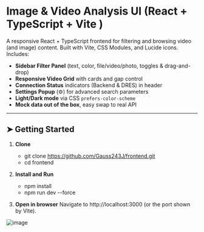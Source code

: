 # Image & Video Analysis UI (React + TypeScript + Vite ) 


A responsive React + TypeScript frontend for filtering and browsing video (and image) content. Built with Vite, CSS Modules, and Lucide icons. Includes:

- **Sidebar Filter Panel** (text, color, file/video/photo, toggles & drag-and-drop)  
- **Responsive Video Grid** with cards and gap control  
- **Connection Status** indicators (Backend & DRES) in header  
- **Settings Popup** (⚙️) for advanced search parameters  
- **Light/Dark mode** via CSS `prefers-color-scheme`  
- **Mock data out of the box**, easy swap to real API  

---

## ➤ Getting Started

1. **Clone**  
   - git clone https://github.com/Gauss243J/frontend.git
   - cd frontend
    

2. **Install and Run**
   - npm install
   - npm run dev --force
   

4. **Open in browser**
   Navigate to http://localhost:3000 (or the port shown by Vite).
   
![image](https://github.com/user-attachments/assets/b5e5c9b9-42c7-4ea6-84d9-f99a70b50431)
